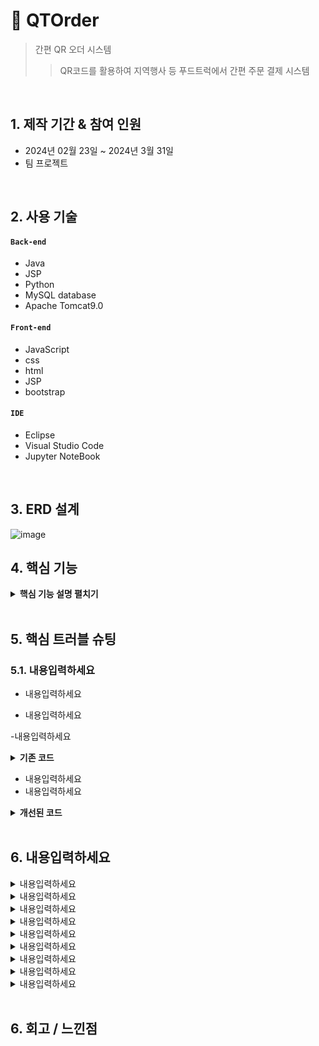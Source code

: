 # :pushpin: QTOrder
> 간편 QR 오더 시스템
>> QR코드를 활용하여 지역행사 등 푸드트럭에서 간편 주문 결제 시스템


</br>

## 1. 제작 기간 & 참여 인원
- 2024년 02월 23일 ~ 2024년 3월 31일
- 팀 프로젝트

</br>

## 2. 사용 기술
#### `Back-end`
  - Java
  - JSP
  - Python
  - MySQL database
  - Apache Tomcat9.0
    
#### `Front-end`
  - JavaScript
  - css
  - html
  - JSP
  - bootstrap

#### `IDE`
  - Eclipse
  - Visual Studio Code
  - Jupyter NoteBook


</br>

## 3. ERD 설계
![image](https://github.com/SMHRD-2021-KDT-AI-16/QTOrderRepo/assets/152265634/da5bc008-8de0-46d2-a037-547bcdcba37a)



## 4. 핵심 기능



<details>
<summary><b>핵심 기능 설명 펼치기</b></summary>
<div markdown="1">

### 4.1. 전체 흐름

![image](https://github.com/SMHRD-2021-KDT-AI-16/QTOrderRepo/assets/152265634/a0c00aa9-8b9b-403b-8afd-9960ade7631d)



### 4.2. 사업자 기능

- **푸드트럭 메뉴 등록**
  - 사업자가 언제든 본인의 매장 메뉴를 수정 가능
<img src="https://github.com/SMHRD-2021-KDT-AI-16/QTOrderRepo/assets/152265634/dfa13d59-a91b-4285-9e38-63d1a0289d7e" width="450px" height="300px" title="px(픽셀) 크기 설정"></img><br/>
- **푸드트럭 주문 현황**
  - 내장형 web API를 사용하여 음성으로 주문현황의 동작들을 처리할 수 있음.
<img src="https://github.com/SMHRD-2021-KDT-AI-16/QTOrderRepo/assets/152265634/e72a220e-e4fd-4152-b76c-617a97bb4c87" width="450px" height="300px" title="px(픽셀) 크기 설정"></img><br/>


### 4.3. 소비자 기능

- **간편 오더 시스템**
  - 축제 및 행사장에 있는 전체 푸드트럭의 현황을 볼수 있고, 해당 푸드트럭의 메뉴를 원거리에서 주문가능
<img src="https://github.com/SMHRD-2021-KDT-AI-16/QTOrderRepo/assets/152265634/f5d9e208-f45f-443f-9aa7-3aeb1acd5e12" width="450px" height="300px" title="px(픽셀) 크기 설정"></img><br/>


### 4.4. Service

- **내용입력하세요** 
  - 내용입력하세요

### 4.5. DB
- **내용입력하세요**
  - 내용입력하세요 :📌:[코드 확인](https://github.com/SMHRD-2021-KDT-AI-16/EarlyRepo/blob/ca21383ecc3d21a0e8497b68094cb30ecd287e8b/GitTest1/src/main/webapp/html/Profile.jsp#L240)
 
- **내용입력하세요**
  - 내용입력하세요
    

</div>
</details>

</br>

## 5. 핵심 트러블 슈팅
### 5.1. 내용입력하세요
- 내용입력하세요

- 내용입력하세요

-내용입력하세요

<details>
<summary><b>기존 코드</b></summary>
<div markdown="1">

~~~java

/**
 * 대출 추천
 * @tb_loan 대출 정보
 * @tb_loan_criteria 비교할 대출 정보
 * @loan_name 대출 명
 * @loan_limit 대출 한도
 * @loan_seq 대출 코드
 * #{FIRST_HOUSE_YN} 최초 주택 구입 여부
 * #{DUPLICATE_YN} 중복 대출 여부
 * #{MARRIAGE_YEARS} 결혼 기간
 * #{INCOME} 연소득
 */

	<select id="SelectLoans" parameterType="com.early.model.LoanVO"
		resultType="com.early.model.LoanNameVO">
		SELECT a.loan_name, a.loan_limit
		FROM tb_loan a
		JOIN
		tb_loan_criteria b ON a.loan_seq = b.loan_seq
		WHERE FIRST_HOUSE_YN =
		#{FIRST_HOUSE_YN}
		AND DUPLICATE_YN = #{DUPLICATE_YN}
		AND
		MARRIAGE_YEARS >= #{MARRIAGE_YEARS}
		AND INCOME <= #{INCOME}
	</select>

/**
 * 부동산 추천
 * @tb_apartment 아파트
 * @tb_apartment_info 아파트 상세정보
 * @apt_name 아파트 명
 * @apt_realprice 실거래가
 * @apt_loc 아파트 주소
 * @apt_code 아파트 코드
 * #{total} 사용자 자산정보
 */

	<select id="getCompare" parameterType="String" resultType="com.early.model.CompareVO">
		SELECT a.apt_name, b.apt_realprice, a.apt_loc
		FROM tb_apartment a,
		tb_apartment_info b
		WHERE a.apt_code = b.apt_code
		AND b.apt_realprice <#{total}
	</select>

/**
 * 부동산 추천2
 * #{total_money} 사용자 자산정보
 */
	<select id="getCompare2" parameterType="int" resultType="com.early.model.CompareVO">
        SELECT a.apt_name, a.apt_loc, b.apt_realprice
        FROM tb_apartment a
        JOIN tb_apartment_info b ON a.apt_code = b.apt_code
        WHERE b.apt_realprice < #{total_money}
~~~

</div>
</details>

- 내용입력하세요
- 내용입력하세요

<details>
<summary><b>개선된 코드</b></summary>
<div markdown="1">

~~~java
/**
 * 대출 추천
 */
	<select id="SelectLoans" parameterType="com.early.model.LoanVO"
		resultType="com.early.model.LoanNameVO">
		<![CDATA[
		SELECT a.loan_name, a.loan_limit
		FROM tb_loan a
		JOIN
		tb_loan_criteria b ON a.loan_seq = b.loan_seq
		WHERE FIRST_HOUSE_YN =
		#{FIRST_HOUSE_YN}
		AND DUPLICATE_YN = #{DUPLICATE_YN}
		AND
		MARRIAGE_YEARS >= #{MARRIAGE_YEARS}
		AND INCOME <= #{INCOME}
		]]>
	</select>

/**
 * 부동산 추천
 */
	<select id="getCompare" parameterType="String" resultType="com.early.model.CompareVO">
		SELECT a.apt_name, b.apt_realprice, a.apt_loc
		FROM tb_apartment a,
		tb_apartment_info b
		WHERE a.apt_code = b.apt_code
		AND b.apt_realprice <![CDATA[<]]>
		#{total}
	</select>

/**
 * 부동산 추천2
 */
	<select id="getCompare2" parameterType="int" resultType="com.early.model.CompareVO">
	<![CDATA[
        SELECT a.apt_name, a.apt_loc, b.apt_realprice
        FROM tb_apartment a
        JOIN tb_apartment_info b ON a.apt_code = b.apt_code
        WHERE b.apt_realprice < #{total_money}
    ]]>
	</select>
}
~~~

</div>
</details>

</br>

## 6. 내용입력하세요
<details>
<summary>내용입력하세요</summary>
<div markdown="1">

- 내용입력하세요

</div>
</details>

<details>
<summary>내용입력하세요</summary>
<div markdown="1">

- 내용입력하세요
   
</div>
</details>

<details>
<summary>내용입력하세요</summary>
<div markdown="1">

- 내용입력하세요

</div>
</details>

<details>
<summary>내용입력하세요</summary>
<div markdown="1">

- 내용입력하세요
- 내용입력하세요
 
</div>
</details>

<details>
<summary>내용입력하세요</summary>
<div markdown="1">

- 내용입력하세요
 
</div>
</details>

<details>
<summary>내용입력하세요</summary>
<div markdown="1">

- 내용입력하세요
- 내용입력하세요
 
</div>
</details>

<details>
<summary>내용입력하세요</summary>
<div markdown="1">

- 내용입력하세요
- 내용입력하세요
 
</div>
</details>

<details>
<summary>내용입력하세요</summary>
<div markdown="1">

- 내용입력하세요
 
</div>
</details>

<details>
<summary>내용입력하세요</summary>
<div markdown="1">

- 내용입력하세요
 
</div>
</details>
    
</br>

## 6. 회고 / 느낀점

